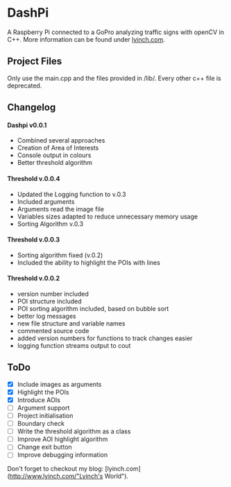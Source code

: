 DashPi
==========

A Raspberry Pi connected to a GoPro analyzing traffic signs with openCV in C++. More information can be found under [lyinch.com](http://www.lyinch.com/ "Lyinch's World").

Project Files
----------
Only use the main.cpp and the files provided in /lib/. Every other c++ file is deprecated.

Changelog
----------

#### Dashpi v0.0.1

* Combined several approaches
* Creation of Area of Interests
* Console output in colours
* Better threshold algorithm

#### Threshold v.0.0.4

* Updated the Logging function to v.0.3
* Included arguments
* Arguments read the image file
* Variables sizes adapted to reduce unnecessary memory usage
* Sorting Algorithm v.0.3

#### Threshold v.0.0.3

* Sorting algorithm fixed (v.0.2)
* Included the ability to highlight the POIs with lines

#### Threshold v.0.0.2

* version number included
* POI structure included
* POI sorting algorithm included, based on bubble sort
* better log messages
* new file structure and variable names
* commented source code
* added version numbers for functions to track changes easier
* logging function streams output to cout


ToDo
---------
- [x] Include images as arguments
- [x] Highlight the POIs
- [x] Introduce AOIs 
- [ ] Argument support
- [ ] Project initialisation
- [ ] Boundary check
- [ ] Write the threshold algorithm as a class
- [ ] Improve AOI highlight algorithm
- [ ] Change exit button
- [ ] Improve debugging information

Don't forget to checkout my blog: [lyinch.com](http://www.lyinch.com/"Lyinch's World").

